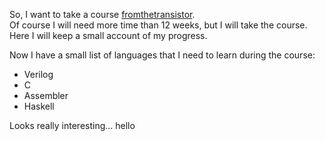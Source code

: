 So, I want to take a course [fromthetransistor](https://github.com/geohot/fromthetransistor). <br/>
Of course I will need more time than 12 weeks, but I will take the course.
Here I will keep a small account of my progress.

Now I have a small list of languages that I need to learn during the course:
- Verilog
- С
- Assembler
- Haskell

Looks really interesting...
hello
